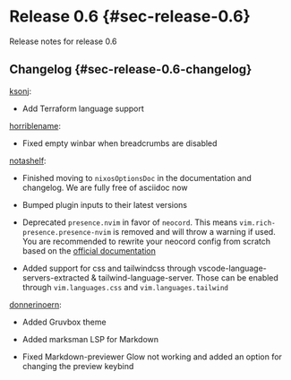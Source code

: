 # Release 0.6 {#sec-release-0.6}

Release notes for release 0.6

## Changelog {#sec-release-0.6-changelog}

[ksonj](https://github.com/ksonj):

- Add Terraform language support

[horriblename](https://github.com/horriblename):

- Fixed empty winbar when breadcrumbs are disabled

[notashelf](https://github.com/notashelf):

- Finished moving to `nixosOptionsDoc` in the documentation and changelog. We are fully free of asciidoc now

- Bumped plugin inputs to their latest versions

- Deprecated `presence.nvim` in favor of `neocord`. This means `vim.rich-presence.presence-nvim` is removed and will throw
  a warning if used. You are recommended to rewrite your neocord config from scratch based on the
  [official documentation](https://github.com/IogaMaster/neocord)

- Added support for css and tailwindcss through vscode-language-servers-extracted & tailwind-language-server.
  Those can be enabled through `vim.languages.css` and `vim.languages.tailwind`

[donnerinoern](https://github.com/donnerinoern):

- Added Gruvbox theme

- Added marksman LSP for Markdown

- Fixed Markdown-previewer Glow not working and added an option for changing the preview keybind
